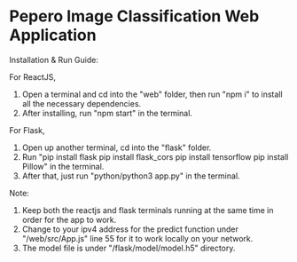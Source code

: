 # Pepero Image Classification Web Application

Installation & Run Guide:

For ReactJS,
1. Open a terminal and cd into the "web" folder, then run "npm i" to install all the necessary dependencies.
2. After installing, run "npm start" in the terminal.

For Flask,
1. Open up another terminal, cd into the "flask" folder. 
2. Run "pip install flask pip install flask_cors pip install tensorflow pip install Pillow" in the terminal.
3. After that, just run "python/python3 app.py" in the terminal.

Note: 
1. Keep both the reactjs and flask terminals running at the same time in order for the app to work.
2. Change to your ipv4 address for the predict function under "/web/src/App.js" line 55 for it to work locally on your network.
3. The model file is under "/flask/model/model.h5" directory.
